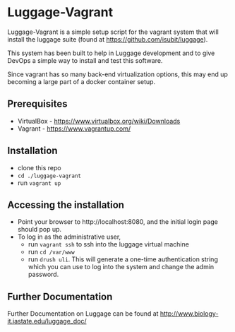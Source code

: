 # Luggage-Vagrant

Luggage-Vagrant is a simple setup script for the vagrant system that will install the luggage suite (found at https://github.com/isubit/luggage).

This system has been built to help in Luggage development and to give DevOps a simple way to install and test this software.

Since vagrant has so many back-end virtualization options, this may end up becoming a large part of a docker container setup.

## Prerequisites
  * VirtualBox - https://www.virtualbox.org/wiki/Downloads
  * Vagrant - https://www.vagrantup.com/

## Installation
  * clone this repo
  * ```cd ./luggage-vagrant```
  * run ```vagrant up```

## Accessing the installation
  * Point your browser to http://localhost:8080, and the initial login page should pop up.
  * To log in as the administrative user,
    * run ```vagrant ssh``` to ssh into the luggage virtual machine
    * run ```cd /var/www```
    * run ```drush uli```. This will generate a one-time authentication string which you can use to log into the system and change the admin password.

## Further Documentation
Further Documentation on Luggage can be found at http://www.biology-it.iastate.edu/luggage_doc/
